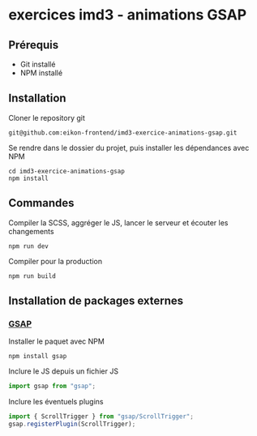 # exercices imd3 - animations GSAP

## Prérequis

- Git installé
- NPM installé

## Installation

Cloner le repository git

```
git@github.com:eikon-frontend/imd3-exercice-animations-gsap.git
```

Se rendre dans le dossier du projet, puis installer les dépendances avec NPM

```
cd imd3-exercice-animations-gsap
npm install
```

## Commandes

Compiler la SCSS, aggréger le JS, lancer le serveur et écouter les changements

```
npm run dev
```

Compiler pour la production

```
npm run build
```

## Installation de packages externes

### [GSAP](https://greensock.com/gsap/)

Installer le paquet avec NPM

```
npm install gsap
```

Inclure le JS depuis un fichier JS

```js
import gsap from "gsap";
```

Inclure les éventuels plugins

```js
import { ScrollTrigger } from "gsap/ScrollTrigger";
gsap.registerPlugin(ScrollTrigger);
```

